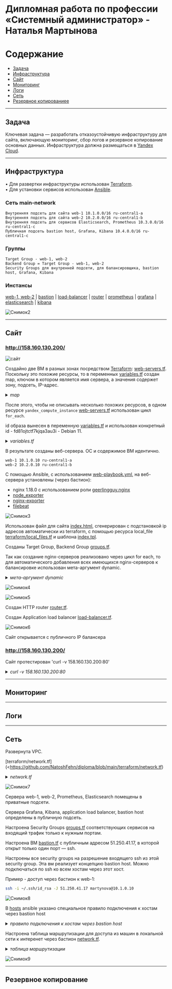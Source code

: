 #  Дипломная работа по профессии «Системный администратор» - Наталья Мартынова

Содержание
==========
* [Задача](#Задача)
* [Инфраструктура](#Инфраструктура)
* [Сайт](#Сайт)
* [Мониторинг](#Мониторинг)
* [Логи](#Логи)
* [Сеть](#Сеть)
* [Резервное копированиее](#Резервное-копирование)


---------
## Задача

Ключевая задача — разработать отказоустойчивую инфраструктуру для сайта, включающую мониторинг, сбор логов и резервное копирование основных данных. Инфраструктура должна размещаться в [Yandex Cloud](https://cloud.yandex.com/).

---------
## Инфраструктура

• Для развертки инфраструктуры использован [Terraform](https://github.com/NatoshFehn/diploma/blob/main/terraform).  
• Для установки сервисов использован [Ansible](https://github.com/NatoshFehn/diploma/blob/main/ansible).

### Сеть main-network

    Внутренняя подсеть для сайта web-1 10.1.0.0/16 ru-central1-a
    Внутренняя подсеть для сайта web-2 10.2.0.0/16 ru-central1-b
    Внутренняя подсеть для сервисов Elasticsearch, Prometheus 10.3.0.0/16 ru-central1-c
    Публичная подсеть bastion host, Grafana, Kibana 10.4.0.0/16 ru-central1-c

### Группы

    Target Group - web-1, web-2 
    Backend Group = Target Group - web-1, web-2
    Security Groups для внутренней подсети, для балансировщика, bastion host, Grafana, Kibana 

### Инстансы 
[web-1, web-2](https://github.com/NatoshFehn/diploma/blob/main/terraform/web-servers.tf) |
[bastion](https://github.com/NatoshFehn/diploma/blob/main/terraform/bastion.tf) |
[load-balancer](https://github.com/NatoshFehn/diploma/blob/main/terraform/load-balancer.tf) |
[router](https://github.com/NatoshFehn/diploma/blob/main/terraform/router.tf) |
[prometheus](https://github.com/NatoshFehn/diploma/blob/main/terraform/prometheus.tf) |
[grafana](https://github.com/NatoshFehn/diploma/blob/main/terraform/grafana.tf) |
[elasticsearch](https://github.com/NatoshFehn/diploma/blob/main/terraform/elasticsearch.tf) |
[kibana](https://github.com/NatoshFehn/diploma/blob/main/terraform/kibana.tf)

![Снимок2](https://github.com/NatoshFehn/diploma/blob/main/img/Снимок2.JPG)

---------
## Сайт

### <a href = "http://158.160.130.200/" target="_blank">http://158.160.130.200/</a>
![сайт](<https://github.com/NatoshFehn/diploma/blob/main/img/сайт.JPG>)

Создайно две ВМ в разных зонах посредством [Terraform](terraform): [web-servers.tf](https://github.com/NatoshFehn/diploma/blob/main/terraform/web-servers.tf). 
Поскольку это похожие ресурсы, то  в переменных [variables.tf](https://github.com/NatoshFehn/diploma/blob/main/terraform/variables.tf) создан map, ключом в котором является имя сервера, а значения  содержет зону, подсеть, IP-адреc.

<details>

*<summary>map</summary>*

``` GO
locals {
  web-servers = {
   "web-1" = { zone = "ru-central1-a", subnet_id  = yandex_vpc_subnet.private-subnet-1.id, ip_address = "10.1.0.10" },
   "web-2" = { zone = "ru-central1-b", subnet_id  = yandex_vpc_subnet.private-subnet-2.id, ip_address = "10.2.0.10" }
 }
}
```
</details>

После этого, чтобы не описывать несколько похожих ресурсов, в одном ресурсе `yandex_compute_instance` [web-servers.tf]([terraform](https://github.com/NatoshFehn/diploma/blob/main/terraform)/web-servers.tf) использован цикл `for_each`.

id образа вынесен в переменную [variables.tf]([terraform](https://github.com/NatoshFehn/diploma/blob/main/terraform)/variables.tf) и использован конкретный id - fd81ojtctf7kjqa3au3i - Debian 11.

<details>

*<summary>variables.tf</summary>*

``` GO
resource "yandex_compute_instance" "web-servers" {
  for_each    = local.web-servers
  hostname    = each.key
  name        = each.key
  zone        = each.value.zone

  resources {
    cores  = 2
    memory = 2
  }

  boot_disk {
    initialize_params {
      image_id = var.image_id
      type     = "network-ssd"
      size     = "16"    
      }
  }

  network_interface {
    subnet_id  = each.value.subnet_id
    security_group_ids = [yandex_vpc_security_group.private-sg.id]
    ip_address         = each.value.ip_address
  }

  metadata = {
    user-data = "${file("./meta.txt")}"
  }


} 
```
</details>

В результате созданы веб-сервера. ОС и содержимое ВМ идентично.

    web-1 10.1.0.10 ru-central1-a
    web-2 10.2.0.10 ru-central1-b

C помощью Ansible, с использованием [web-playbook.yml](ansible/web-playbook.yml), на веб-сервера установлены (через бастион):
- nginx 1.18.0 с использованием роли [geerlingguy.nginx](ansible/roles/geerlingguy.nginx)
- [node_exporter](ansible/roles/node_exporter)
- [nginx-exporter](ansible/roles/nginx-exporter) 
- [filebeat](ansible/roles/filebeat)

![Снимок3](<https://github.com/NatoshFehn/diploma/blob/main/img/Снимок3.JPG>)

Использован  файл для сайта [index.html](https://github.com/NatoshFehn/diploma/blob/main/ansible/roles/geerlingguy.nginx/files/index.html), сгенерирован c подстановкой ip адресов автоматически из terraform, c  помощью ресурса local_file [terraform/local_files.tf](https://github.com/NatoshFehn/diploma/blob/main/terraform/local_files.tf) и шаблона  [index.tpl](terraform/templates/index.tpl).

Созданы Target Group, Backend Group [groups.tf](https://github.com/NatoshFehn/Diplom/blob/main/terraform/groups.tf).

Так как создание nginx-серверов реализовано через цикл for each, то для автоматического добавления всех имеющихся nginx-серверов к балансировке использован мета-аргумент dynamic.

<details>

*<summary>мета-аргумент dynamic</summary>*

```GO
resource "yandex_alb_target_group" "tg-group" {
  name = "tg-group"
  
  dynamic "target" {
    for_each = local.web-servers
    content {
      ip_address = target.value.ip_address
      subnet_id  = target.value.subnet_id

    }
  }
  
}
```
</details>

![Снимок4](<https://github.com/NatoshFehn/diploma/blob/main/img/Снимок4.JPG>)

![Снимок5](<https://github.com/NatoshFehn/diploma/blob/main/img/Снимок5.JPG>)

Создан HTTP router [router.tf](https://github.com/NatoshFehn/diploma/blob/main/terraform/router.tf).

Создан Application load balancer [load-balancer.tf](https://github.com/NatoshFehn/diploma/blob/main/terraform/load-balancer.tf).

![Снимок6](<https://github.com/NatoshFehn/diploma/blob/main/img/Снимок6.JPG>)

Сайт открывается с публичного IP балансера
### <a href = "http://158.160.130.200/" target="_blank">http://158.160.130.200/</a>

Сайт протестирован 'curl -v 158.160.130.200:80'

<details>

*<summary>curl -v 158.160.130.200:80</summary>*

```GO
*   Trying 158.160.130.200:80...
* Connected to 158.160.130.200 (158.160.130.200) port 80 (#0)
> GET / HTTP/1.1
> Host: 158.160.130.200
> User-Agent: curl/7.74.0
> Accept: */*
> 
* Mark bundle as not supporting multiuse
< HTTP/1.1 200 OK
< server: ycalb
< date: Thu, 26 Oct 2023 10:03:48 GMT
< content-type: text/html
< content-length: 2238
< last-modified: Thu, 26 Oct 2023 09:19:56 GMT
< etag: "653a2f3c-8be"
< accept-ranges: bytes
< 
<!doctype html>
<html>
<head>
	<meta http-equiv="Content-type" content="text/html; charset=utf-8">
	<meta http-equiv="X-UA-Compatible" content="IE=Edge">
	<title>sys-diplom-martynova</title>

	<style type="text/css">
		body {
			font-family: 'Lato', sans-serif;
			font-weight: 400;
			font-size: 16px;
			line-height: 1.7;
			color: #eee;
		}

		.header {
			height: 100vh;
			background-image: 
			url('https://phonoteka.org/uploads/posts/2021-04/1618468797_11-phonoteka_org-p-dlinnii-fon-13.jpg');
			
		background-size: cover;
			background-position: top;
			position: relative;

			clip-path: polygon(0 0, 100% 0, 100% 75vh, 0 100%);
		}

		.brand-box {
			position: absolute;
			top: 40px;
			left: 40px;
		}

		.brand { font-size: 20px; }

		.text-box {
			position: absolute;
			top: 50%;
			left: 50%;
			transform: translate(-50%, -50%);
			text-align: center;
		}

		.heading-primary {
			color: #fff;
			text-transform: uppercase;

			backface-visibility: hidden;
			margin-bottom: 30px;
		}

		.heading-primary-main {
			display: block;
			font-size: 26px;
			font-weight: 400;
			letter-spacing: 5px;
		}

		.heading-primary-sub {
			display: block;
			font-size: 18px;
			font-weight: 700;
			letter-spacing: 7.4px;
		}

		.btn:link,
		.btn:visited {
			text-transform: uppercase;
			text-decoration: none;
			padding: 10px 20px;
			display: inline-block;
			border-radius: 100px;
			transition: all .2s;
			position: relative;
		}

		.btn:hover {
			transform: translateY(-3px);
			box-shadow: 0 10px 20px rgba(0, 0, 0, 0.2);
		}

		.btn:active {
			transform: translateY(-1px);
			box-shadow: 0 5px 10px rgba(0, 0, 0, 0.2);
		}

		.btn-white {
			background-color: #fff;
			color: #777;
			font-size: 14px;
		}

	</style>
</head>
<body>

<header class="header">

	<div class="text-box">
		<h1 class="heading-primary">
		<span class="heading-primary-main">Hello, Netology! (c)Natalya Martynova</span>
		</h1>
		<a href="http://51.250.42.23:3000/" target="_blank" class="btn btn-white btn-animated">Grafana</a>
		&nbsp; &nbsp; &nbsp; &nbsp; &nbsp; &nbsp;
		<a  href="http://51.250.40.82:5601" target="_blank" class="btn btn-white btn-animated">Kibana</a>
	</br>	</br>

	</span></h1>
	</div>
	</header>

</body>
</html>
* Connection #0 to host 158.160.130.200 left intact
```
</details>

---------
## Мониторинг



---------
## Логи



---------
## Сеть

Развернута VPC.

[terraform/network.tf](<https://github.com/NatoshFehn/diploma/blob/main/terraform/network.tf)

<details>

*<summary>network.tf</summary>*

```GO
### Сеть ###

resource "yandex_vpc_network" "main-network" {
  name        = "main-network"
  description = "network for diplom"
}

### Настройка Nat-шлюза и статический маршрут через бастион для внутренней сети ###

resource "yandex_vpc_gateway" "nat_gateway" {
  name = "test-gateway"
  shared_egress_gateway {}
}

resource "yandex_vpc_route_table" "route_table" {
  network_id = yandex_vpc_network.main-network.id

  static_route {
    destination_prefix = "0.0.0.0/0"
    gateway_id         = yandex_vpc_gateway.nat_gateway.id
  }
}


### Внутренняя подсеть для сайта 1 ###

resource "yandex_vpc_subnet" "private-subnet-1" {
  name           = "private-subnet-1"
  description    = "subnet for web-1"
  v4_cidr_blocks = ["10.1.0.0/16"]
  zone           = "ru-central1-a"
  network_id     = yandex_vpc_network.main-network.id
#  route_table_id = yandex_vpc_route_table.route_table.id

}

### Внутренняя подсеть для сайта 2 ###

resource "yandex_vpc_subnet" "private-subnet-2" {
  name           = "private-subnet-2"
  description    = "subnet for web-2"
  v4_cidr_blocks = ["10.2.0.0/16"]
  zone           = "ru-central1-b"
  network_id     = yandex_vpc_network.main-network.id
  route_table_id = yandex_vpc_route_table.route_table.id
}

### Внутренняя подсеть для сервисов ###

resource "yandex_vpc_subnet" "private-subnet-3" {
  name           = "private-subnet-3"
  description    = "subnet for services"
  v4_cidr_blocks = ["10.3.0.0/16"]
  zone           = "ru-central1-c"
  network_id     = yandex_vpc_network.main-network.id
  route_table_id = yandex_vpc_route_table.route_table.id
}

### Публичная подсеть для бастиона, графаны, кибаны ###

resource "yandex_vpc_subnet" "public-subnet" {
  name           = "public-subnet"
  description    = "subnet for bastion"
  v4_cidr_blocks = ["10.4.0.0/16"]
  zone           = "ru-central1-c"
  network_id     = yandex_vpc_network.main-network.id
}
```
</details>

![Снимок7](https://github.com/NatoshFehn/diploma/blob/main/img/Снимок7.JPG)

Сервера web-1, web-2, Prometheus, Elasticsearch помещены в приватные подсети. 

Сервера Grafana, Kibana, application load balancer, bastion host определены в публичную подсеть.

Настроена Security Groups [groups.tf](https://github.com/NatoshFehn/diploma/blob/main/terraform/groups.tf) соответствующих сервисов на входящий трафик только к нужным портам.

Настроена ВМ [bastion.tf](https://github.com/NatoshFehn/diploma/blob/main/terraform/bastion.tf) с публичным адресом 51.250.41.17, в которой  открыт только один порт — ssh. 

Настроены все security groups на разрешение входящего ssh из этой security group. 
Эта вм  реализует концепцию bastion host. 
Можно  подключаться по ssh ко всем хостам через этот хост.

Пример - доступ через бастион к web-1:

```bash
ssh -i ~/.ssh/id_rsa -J 51.250.41.17 martynova@10.1.0.10

```
![Снимок8](https://github.com/NatoshFehn/diploma/blob/main/img/Снимок8.JPG)

В [hosts](https://github.com/NatoshFehn/diploma/blob/main/ansible/hosts) ansible указано специальное правило подключения к хостам через bastion host

<details>

*<summary>правило подключения к хостам через bastion host</summary>*

```GO

[all:vars]
ansible_ssh_common_args='-o StrictHostKeyChecking=no -o UserKnownHostsFile=/dev/null -o ProxyCommand="ssh -W %h:%p -q 51.250.44.226"'

```
</details>

Настроена таблица маршрутизации для доступа из машин в локальной сети к интеренет через бастион [network.tf](https://github.com/NatoshFehn/diploma/blob/main/terraform/network.tf).

<details>

*<summary>таблица маршрутизации</summary>*

```GO
resource "yandex_vpc_gateway" "nat_gateway" {
  name = "test-gateway"
  shared_egress_gateway {}
}

resource "yandex_vpc_route_table" "route_table" {
  network_id = yandex_vpc_network.main-network.id

  static_route {
    destination_prefix = "0.0.0.0/0"
    gateway_id         = yandex_vpc_gateway.nat_gateway.id
  }
}
```
</details>

![Снимок9](https://github.com/NatoshFehn/diploma/blob/main/img/Снимок9.JPG)

---------
## Резервное копирование
